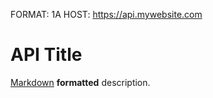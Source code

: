 FORMAT: 1A
HOST: https://api.mywebsite.com

# API Title
[Markdown](http://daringfireball.net/projects/markdown/syntax) **formatted** description.

<!-- include(sample-included.md) -->
